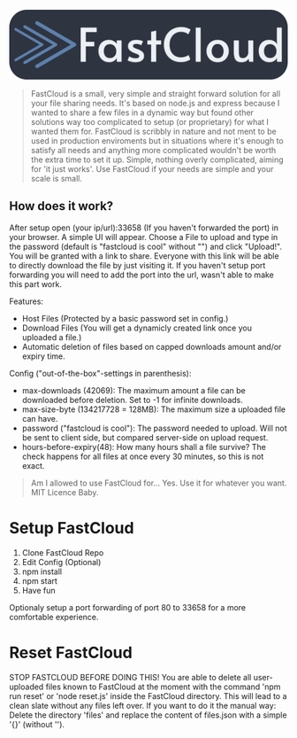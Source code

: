 ![# FastCloud](https://raw.githubusercontent.com/bluewingtitan/fastcloud/master/statics/Banner.png)

> FastCloud is a small, very simple and straight forward solution for all your file sharing needs. It's based on node.js and express because I wanted to share a few files in a dynamic way but found other solutions way too complicated to setup (or proprietary) for what I wanted them for.
> FastCloud is scribbly in nature and not ment to be used in production enviroments but in situations where it's enough to satisfy all needs and anything more complicated wouldn't be worth the extra time to set it up. Simple, nothing overly complicated, aiming for 'it just works'. Use FastCloud if your needs are simple and your scale is small.


## How does it work?
After setup open (your ip/url):33658 (If you haven't forwarded the port) in your browser.
A simple UI will appear. Choose a File to upload and type in the password (default is "fastcloud is cool" without "") and click "Upload!".
You will be granted with a link to share. Everyone with this link will be able to directly download the file by just visiting it.
If you haven't setup port forwarding you will need to add the port into the url, wasn't able to make this part work.

Features:

- Host Files (Protected by a basic password set in config.)
- Download Files (You will get a dynamicly created link once you uploaded a file.)
- Automatic deletion of files based on capped downloads amount and/or expiry time.



Config ("out-of-the-box"-settings in parenthesis):

- max-downloads (42069): The maximum amount a file can be downloaded before deletion. Set to -1 for infinite downloads.
- max-size-byte (134217728 = 128MB): The maximum size a uploaded file can have.
- password ("fastcloud is cool"): The password needed to upload. Will not be sent to client side, but compared server-side on upload request.
- hours-before-expiry(48): How many hours shall a file survive? The check happens for all files at once every 30 minutes, so this is not exact.


>Am I allowed to use FastCloud for...
Yes.
Use it for whatever you want.
MIT Licence Baby.




# Setup FastCloud
1. Clone FastCloud Repo
2. Edit Config (Optional)
3. npm install
4. npm start
5. Have fun

Optionaly setup a port forwarding of port 80 to 33658 for a more comfortable experience.


# Reset FastCloud
STOP FASTCLOUD BEFORE DOING THIS!
You are able to delete all user-uploaded files known to FastCloud at the moment with the command 'npm run reset' or 'node reset.js' inside the FastCloud directory.
This will lead to a clean slate without any files left over.
If you want to do it the manual way: Delete the directory 'files' and replace the content of files.json with a simple '{}' (without '').
